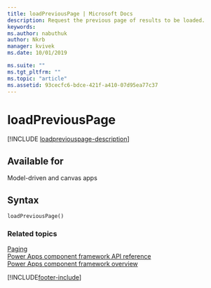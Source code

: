 ```yaml
---
title: loadPreviousPage | Microsoft Docs
description: Request the previous page of results to be loaded.
keywords:
ms.author: nabuthuk
author: Nkrb
manager: kvivek
ms.date: 10/01/2019

ms.suite: ""
ms.tgt_pltfrm: ""
ms.topic: "article"
ms.assetid: 93cecfc6-bdce-421f-a410-07d95ea77c37
---
```


# loadPreviousPage

[!INCLUDE [loadpreviouspage-description](includes/loadpreviouspage-description.md)]

## Available for

Model-driven and canvas apps

## Syntax

`loadPreviousPage()`

### Related topics

[Paging](../paging.md)<br/>
[Power Apps component framework API reference](../../reference/index.md)<br/>
[Power Apps component framework overview](../../overview.md)

[!INCLUDE[footer-include](../../../../includes/footer-banner.md)]
